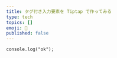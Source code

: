 ```yaml
---
title: タグ付き入力要素を Tiptap で作ってみる
type: tech
topics: []
emoji: 🔖
published: false
---
```

```
console.log("ok");
```
